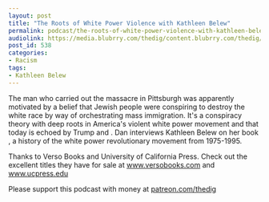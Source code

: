 ```yaml
---
layout: post
title: "The Roots of White Power Violence with Kathleen Belew"
permalink: podcast/the-roots-of-white-power-violence-with-kathleen-belew/
audiolink: https://media.blubrry.com/thedig/content.blubrry.com/thedig/The_Dig_-_EP_162_-_Belew.mp3
post_id: 538
categories: 
- Racism
tags: 
- Kathleen Belew
---
```


The man who carried out the massacre in Pittsburgh was apparently motivated by a belief that Jewish people were conspiring to destroy the white race by way of orchestrating mass immigration. It's a conspiracy theory with deep roots in America's violent white power movement and that today is echoed by Trump and 
. Dan interviews Kathleen Belew on her book 
, a history of the white power revolutionary movement from 1975-1995.

Thanks to Verso Books and University of California Press. Check out the excellent titles they have for sale at www.versobooks.com and www.ucpress.edu

Please support this podcast with money at [patreon.com/thedig](patreon.com/thedig)